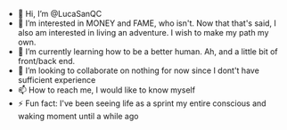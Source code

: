 - 👋 Hi, I’m @LucaSanQC
- 👀 I’m interested in MONEY and FAME, who isn't. Now that that's said, I also am interested in living an adventure. I wish to make my path my own.
- 🌱 I’m currently learning how to be a better human. Ah, and a little bit of front/back end.
- 💞️ I’m looking to collaborate on nothing for now since I dont't have sufficient experience
- 📫 How to reach me, I would like to know myself
- ⚡ Fun fact: I've been seeing life as a sprint my entire conscious and waking moment until a while ago

<!---
LucaSanQC/LucaSanQC is a ✨ special ✨ repository because its `README.md` (this file) appears on your GitHub profile.
You can click the Preview link to take a look at your changes.
--->
